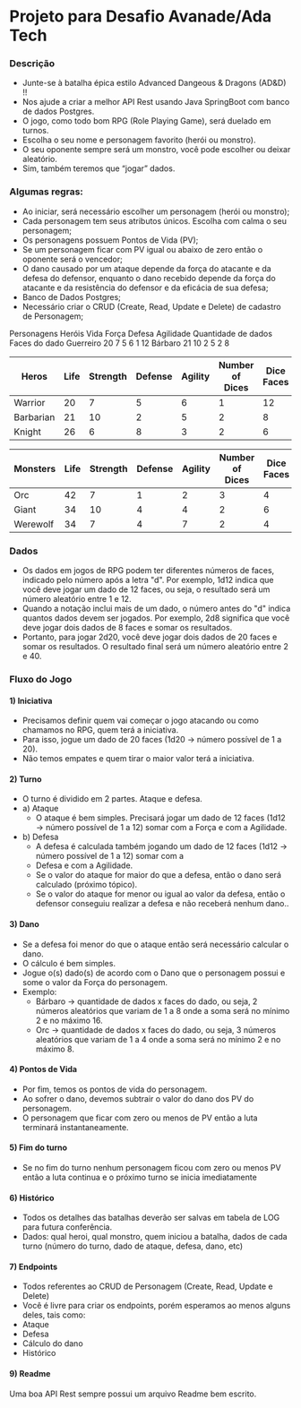 # Projeto para Desafio Avanade/Ada Tech

### Descrição

- Junte-se à batalha épica estilo Advanced Dangeous & Dragons (AD&D) !! 
- Nos ajude a criar a melhor API Rest usando Java SpringBoot com banco de dados Postgres.
- O jogo, como todo bom RPG (Role Playing Game), será duelado em turnos.
- Escolha o seu nome e personagem favorito (herói ou monstro).
- O seu oponente sempre será um monstro, você pode escolher ou deixar aleatório.
- Sim, também teremos que “jogar” dados.

### Algumas regras:
- Ao iniciar, será necessário escolher um personagem (herói ou monstro);
- Cada personagem tem seus atributos únicos. Escolha com calma o seu personagem;
- Os personagens possuem Pontos de Vida (PV);
- Se um personagem ficar com PV igual ou abaixo de zero então o oponente será o vencedor;
- O dano causado por um ataque depende da força do atacante e da defesa do defensor, enquanto o dano recebido depende da força do atacante e da resistência do defensor e da eficácia de sua defesa;
- Banco de Dados Postgres;
- Necessário criar o CRUD (Create, Read, Update e Delete) de cadastro de Personagem;

Personagens
Heróis Vida Força Defesa Agilidade
Quantidade de
dados
Faces do dado
Guerreiro 20 7 5 6 1 12
Bárbaro 21 10 2 5 2 8

| Heros     | Life | Strength | Defense | Agility | Number of Dices | Dice Faces | 
|-----------|------|----------|---------|---------|-----------------|------------|
| Warrior   | 20   | 7        | 5       | 6       | 1               | 12         |
| Barbarian | 21   | 10       | 2       | 5       | 2               | 8          |
| Knight    | 26   | 6        | 8       | 3       | 2               | 6          |

| Monsters | Life | Strength | Defense | Agility | Number of Dices | Dice Faces | 
|----------|------|----------|---------|---------|-----------------|------------|
| Orc      | 42   | 7        | 1       | 2       | 3               | 4          |
| Giant    | 34   | 10       | 4       | 4       | 2               | 6          |
| Werewolf | 34   | 7        | 4       | 7       | 2               | 4          |

### Dados
- Os dados em jogos de RPG podem ter diferentes números de faces, indicado pelo número após a letra "d". Por
exemplo, 1d12 indica que você deve jogar um dado de 12 faces, ou seja, o resultado será um número aleatório entre
1 e 12.
- Quando a notação inclui mais de um dado, o número antes do "d" indica quantos dados devem ser jogados. Por
exemplo, 2d8 significa que você deve jogar dois dados de 8 faces e somar os resultados.
- Portanto, para jogar 2d20, você deve jogar dois dados de 20 faces e somar os resultados. O resultado final será um
número aleatório entre 2 e 40.

### Fluxo do Jogo

#### 1) Iniciativa
   - Precisamos definir quem vai começar o jogo atacando ou como chamamos no RPG, quem terá a iniciativa.
   - Para isso, jogue um dado de 20 faces (1d20 → número possível de 1 a 20).
   - Não temos empates e quem tirar o maior valor terá a iniciativa.


#### 2) Turno
   - O turno é dividido em 2 partes. Ataque e defesa.
   - a) Ataque
     - O ataque é bem simples. Precisará jogar um dado de 12 faces (1d12 → número possível de 1 a 12) somar com
     a Força e com a Agilidade.
   - b) Defesa
     - A defesa é calculada também jogando um dado de 12 faces (1d12 → número possível de 1 a 12) somar com a
     - Defesa e com a Agilidade.
     - Se o valor do ataque for maior do que a defesa, então o dano será calculado (próximo tópico).
     - Se o valor do ataque for menor ou igual ao valor da defesa, então o defensor conseguiu realizar a defesa e não
     receberá nenhum dano..


#### 3) Dano
   - Se a defesa foi menor do que o ataque então será necessário calcular o dano.
   - O cálculo é bem simples.
   - Jogue o(s) dado(s) de acordo com o Dano que o personagem possui e some o valor da Força do personagem.
   - Exemplo:
     - Bárbaro → quantidade de dados x faces do dado, ou seja, 2 números aleatórios que variam de 1 a 8 onde a soma
     será no mínimo 2 e no máximo 16.
     - Orc → quantidade de dados x faces do dado, ou seja, 3 números aleatórios que variam de 1 a 4 onde a soma será no
     mínimo 2 e no máximo 8.


#### 4) Pontos de Vida
   - Por fim, temos os pontos de vida do personagem.
   - Ao sofrer o dano, devemos subtrair o valor do dano dos PV do personagem.
   - O personagem que ficar com zero ou menos de PV então a luta terminará instantaneamente.


#### 5) Fim do turno
   - Se no fim do turno nenhum personagem ficou com zero ou menos PV então a luta continua e o próximo turno se inicia
   imediatamente


#### 6) Histórico
   - Todos os detalhes das batalhas deverão ser salvas em tabela de LOG para futura conferência.
   - Dados: qual heroi, qual monstro, quem iniciou a batalha, dados de cada turno (número do turno, dado de ataque, defesa,
   dano, etc)


#### 7) Endpoints
   - Todos referentes ao CRUD de Personagem (Create, Read, Update e Delete)
   - Você é livre para criar os endpoints, porém esperamos ao menos alguns deles, tais como:
   - Ataque
   - Defesa
   - Cálculo do dano
   - Histórico

#### 9) Readme
   Uma boa API Rest sempre possui um arquivo Readme bem escrito.